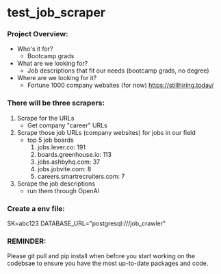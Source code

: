 # test_job_scraper

### Project Overview:
- Who's it for? 
	- Bootcamp grads
- What are we looking for? 
	- Job descriptions that fit our needs (bootcamp grads, no degree)
- Where are we looking for it? 
	- Fortune 1000 company websites (for now) https://stillhiring.today/


### There will be three scrapers: 
1. Scrape for the URLs
	- Get company "career" URLs
2. Scrape those job URLs (company websites) for jobs in our field
	-  top 5 job boards
		1. jobs.lever.co: 191
		2. boards.greenhouse.io: 113
		3. jobs.ashbyhq.com: 37
		4. jobs.jobvite.com: 8
		5. careers.smartrecruiters.com: 7
3. Scrape the job descriptions
	- run them through OpenAI


### Create a env file:
SK=abc123
DATABASE_URL="postgresql:///job_crawler"

### REMINDER:

Please git pull and pip install when before you start working on the codebsae to ensure you have the most up-to-date packages and code. 

